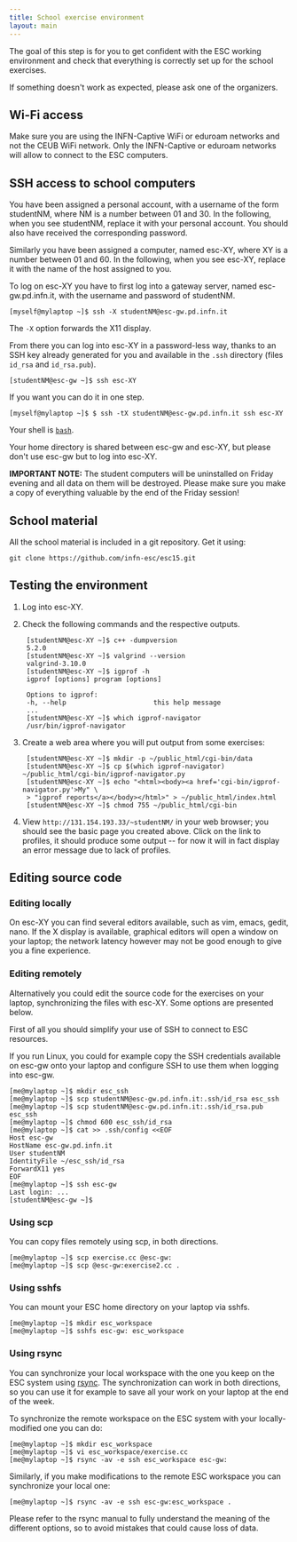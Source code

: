 ```yaml
---
title: School exercise environment
layout: main
---
```


The goal of this step is for you to get confident with the ESC working
environment and check that everything is correctly set up for the
school exercises.

If something doesn't work as expected, please ask one of the
organizers.

## Wi-Fi access

Make sure you are using the INFN-Captive WiFi or eduroam networks and
not the CEUB WiFi network. Only the INFN-Captive or eduroam networks
will allow to connect to the ESC computers.

## SSH access to school computers

You have been assigned a personal account, with a username of the form
studentNM, where NM is a number between 01 and 30. In the following,
when you see studentNM, replace it with your personal account. You
should also have received the corresponding password.

Similarly you have been assigned a computer, named esc-XY, where XY is
a number between 01 and 60. In the following, when you see esc-XY,
replace it with the name of the host assigned to you.

To log on esc-XY you have to first log into a gateway server, named
esc-gw.pd.infn.it, with the username and password of studentNM.

	[myself@mylaptop ~]$ ssh -X studentNM@esc-gw.pd.infn.it

The `-X` option forwards the X11 display.

From there you can log into esc-XY in a password-less way, thanks to
an SSH key already generated for you and available in the `.ssh`
directory (files `id_rsa` and `id_rsa.pub`).

	[studentNM@esc-gw ~]$ ssh esc-XY

If you want you can do it in one step.

	[myself@mylaptop ~]$ $ ssh -tX studentNM@esc-gw.pd.infn.it ssh esc-XY

Your shell is [`bash`](http://www.gnu.org/s/bash).

Your home directory is shared between esc-gw and esc-XY, but
please don't use esc-gw but to log into esc-XY.

<div class="alert alert-danger" role="alert">
<strong>IMPORTANT NOTE:</strong> The student computers will be uninstalled on Friday
evening and all data on them will be destroyed. Please make sure you make
a copy of everything valuable by the end of the Friday session!
</div>

## School material

All the school material is included in a git repository. Get it using:

	git clone https://github.com/infn-esc/esc15.git

## Testing the environment

1. Log into esc-XY.

2. Check the following commands and the respective outputs.

		[studentNM@esc-XY ~]$ c++ -dumpversion
		5.2.0
		[studentNM@esc-XY ~]$ valgrind --version
		valgrind-3.10.0
		[studentNM@esc-XY ~]$ igprof -h
		igprof [options] program [options]
		
		Options to igprof:
		-h, --help                  	this help message
		...
		[studentNM@esc-XY ~]$ which igprof-navigator
		/usr/bin/igprof-navigator

3. Create a web area where you will put output from some exercises:

		[studentNM@esc-XY ~]$ mkdir -p ~/public_html/cgi-bin/data
		[studentNM@esc-XY ~]$ cp $(which igprof-navigator) ~/public_html/cgi-bin/igprof-navigator.py
		[studentNM@esc-XY ~]$ echo "<html><body><a href='cgi-bin/igprof-navigator.py'>My" \
		> "igprof reports</a></body></html>" > ~/public_html/index.html
		[studentNM@esc-XY ~]$ chmod 755 ~/public_html/cgi-bin

4. View `http://131.154.193.33/~studentNM/` in your web browser; you
   should see the basic page you created above. Click on the link to
   profiles, it should produce some output -- for now it will in fact
   display an error message due to lack of profiles.

## Editing source code

### Editing locally

On esc-XY you can find several editors available, such as vim, emacs,
gedit, nano. If the X display is available, graphical editors
will open a window on your laptop; the network latency however may not
be good enough to give you a fine experience.

### Editing remotely

Alternatively you could edit the source code for the exercises on your
laptop, synchronizing the files with esc-XY. Some options are
presented below.

First of all you should simplify your use of SSH to connect to ESC
resources.

If you run Linux, you could for example copy the SSH credentials
available on esc-gw onto your laptop and configure SSH to use them
when logging into esc-gw.

	[me@mylaptop ~]$ mkdir esc_ssh
	[me@mylaptop ~]$ scp studentNM@esc-gw.pd.infn.it:.ssh/id_rsa esc_ssh
	[me@mylaptop ~]$ scp studentNM@esc-gw.pd.infn.it:.ssh/id_rsa.pub esc_ssh
	[me@mylaptop ~]$ chmod 600 esc_ssh/id_rsa
	[me@mylaptop ~]$ cat >> .ssh/config <<EOF
	Host esc-gw
	HostName esc-gw.pd.infn.it
	User studentNM
	IdentityFile ~/esc_ssh/id_rsa
	ForwardX11 yes
	EOF
	[me@mylaptop ~]$ ssh esc-gw
	Last login: ...
	[studentNM@esc-gw ~]$ 

### Using scp

You can copy files remotely using scp, in both directions.

	[me@mylaptop ~]$ scp exercise.cc @esc-gw:
	[me@mylaptop ~]$ scp @esc-gw:exercise2.cc .

### Using sshfs

You can mount your ESC home directory on your laptop via sshfs.

	[me@mylaptop ~]$ mkdir esc_workspace
	[me@mylaptop ~]$ sshfs esc-gw: esc_workspace

### Using rsync

You can synchronize your local workspace with the one you keep on the
ESC system using [rsync](http://rsync.samba.org/). The synchronization
can work in both directions, so you can use it for example to save all
your work on your laptop at the end of the week.

To synchronize the remote workspace on the ESC system with your
locally-modified one you can do:
	
	[me@mylaptop ~]$ mkdir esc_workspace
	[me@mylaptop ~]$ vi esc_workspace/exercise.cc
	[me@mylaptop ~]$ rsync -av -e ssh esc_workspace esc-gw:

Similarly, if you make modifications to the remote ESC workspace you
can synchronize your local one:

	[me@mylaptop ~]$ rsync -av -e ssh esc-gw:esc_workspace .

Please refer to the rsync manual to fully understand the meaning of
the different options, so to avoid mistakes that could cause loss of
data.
